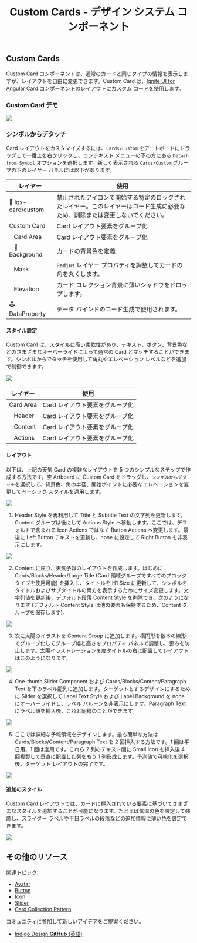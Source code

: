 ﻿---
title: Custom Cards - デザイン システム コンポーネント
_description: Cards コレクションは、特別な Card タイプを含み、Custom レイアウトを作成できます。
_keywords: デザイン システム, Sketch, Ignite UI for Angular, コンポーネント, UI ライブラリ, ウィジェット
_language: ja
---

## Custom Cards

Custom Card コンポーネントは、通常のカードと同じタイプの情報を表示しますが、レイアウトを自由に変更できます。Custom Card は、[Ignite UI for Angular Card コンポーネント](https://jp.infragistics.com/products/ignite-ui-angular/angular/components/card.html)のレイアウトにカスタム コードを使用します。

### Custom Card デモ

![](../images/card_custom_demo.png)

### シンボルからデタッチ

Card レイアウトをカスタマイズするには、`Cards/Custom` をアートボードにドラッグして一番上を右クリックし、コンテキスト メニューの下の方にある `Detach from Symbol` オプションを選択します。新しく表示される `Cards/Custom` グループの下のレイヤー パネルには以下があります。

| レイヤー| 使用 |
| ----------------------------- | ---------------------------------------- |
| 🚫 igx-card/custom | 禁止されたアイコンで開始する特定のロックされたレイヤー。このレイヤーはコード生成に必要なため、削除または変更しないでください。 |
| Custom Card | Card レイアウト要素をグループ化 |
| &nbsp;&nbsp; Card Area | Card レイアウト要素をグループ化 |
| &nbsp;&nbsp; 🌈 Background | カードの背景色を定義 |
| &nbsp;&nbsp; Mask | `Radius` レイヤー プロパティを調整してカードの角を丸くします。|
| &nbsp;&nbsp; Elevation | カード コレクション背景に薄いシャドウをドロップします。 |
| 🕹️DataProperty | データ バインドのコード生成で使用されます。 |

#### スタイル設定

Custom Card は、スタイルに高い柔軟性があり、テキスト、ボタン、背景色などのさまざまなオーバーライドによって通常の Card とマッチすることができます。シンボルからでタッチを使用して角丸やエレベーション レベルなどを追加で制御できます。

![](../images/card_custom_styling.png)

| レイヤー | 使用 |
| ----------------------------- | ---------------------------------------- |
| Card Area | Card レイアウト要素をグループ化 |
| &nbsp;&nbsp; Header | Card レイアウト要素をグループ化 |
| &nbsp;&nbsp; Content | Card レイアウト要素をグループ化 |
| &nbsp;&nbsp; Actions | Card レイアウト要素をグループ化 |

#### レイアウト

以下は、上記の天気 Card の複雑なレイアウトを 5 つのシンプルなステップで作成する方法です。空 Artboard に Custom Card をドラッグし、`シンボルからデタッチ`を選択して、背景色、角の半径、開始ポイントに必要なエレベーションを変更してベーシック スタイルを適用します。

![](../images/card_custom_layout0.png)

1.  Header Style を再利用して Title と Subtitle Text の文字列を更新します。Content グループは後にして Actions Style へ移動します。ここでは、デフォルトで含まれる Icon Actions ではなく Button Actions へ変更します。最後に Left Button テキストを更新し、none に設定して Right Button を非表示にします。

  ![](../images/card_custom_layout1.png)

2.  Content に戻り、天気予報のレイアウトを作成します。はじめに Cards/Blocks/Header/Large Title (Card 領域グループですべてのブロック タイプを使用可能) を挿入し、タイトルを H1 Size に更新して、シンボルをタイトルおよびサブタイトルの両方を表示するためにサイズ変更します。文字列値を更新後、デフォルト段落 Content Style を削除でき、次のようになります (デフォルト Content Style は他の要素も保持するため、Content グループを保存します)。

  ![](../images/card_custom_layout2.png)

3.  次に太陽のイラストを Content Group に追加します。楕円形を数本の線形でグループ化してグループ幅と高さをプロパティ パネルで調整し、歪みを防止します。太陽イラストレーションを度タイトルの右に配置してレイアウトはこのようになります。

  ![](../images/card_custom_layout3.png)

4.  One-thumb Slider Component および Cards/Blocks/Content/Paragraph Text を下のラベル配列に追加します。ターゲットとするデザインにするために Slider を選択して Label Text Style および Label Background を none にオーバーライドし、ラベル バルーンを非表示にします。Paragraph Text にラベル値を挿入後、これと同様のことができます。

  ![](../images/card_custom_layout4.png)

5.  ここでは詳細な予報領域をデザインします。最も簡単な方法は Cards/Blocks/Content/Paragraph Text を 2 回挿入する方法です。1 回は平日用、1 回は度用です。これら 2 列のテキスト間に Small Icon を挿入後 4 回複製して垂直に配置した列をもう 1 列形成します。予測値で可視化を選択後、ターゲット レイアウトの完了です。

  ![](../images/card_custom_layout5.png)

#### 追加のスタイル

Custom Card レイアウトでは、カードに挿入されている要素に基づいてさまざまなスタイルを追加することが可能になります。たとえば気温の色を設定して強調し、スライダー ラベルや平日ラベルの段落などの追加情報に薄い色を設定できます。

![](../images/card_custom_layout_styled.png)

## その他のリソース

関連トピック:

- [Avatar](avatar.md)
- [Button](button.md)
- [Icon](icon.md)
- [Slider](slider.md)
- [Card Collection Pattern](card-collection.md)
  <div class="divider--half"></div>

コミュニティに参加して新しいアイデアをご提案ください。

- [Indigo Design **GitHub** (英語)](https://github.com/IgniteUI/design-system-docfx)

